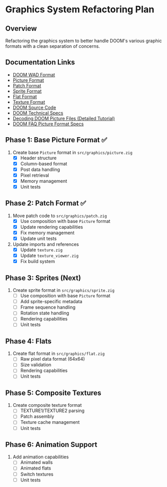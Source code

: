 # Graphics System Refactoring Plan

## Overview
Refactoring the graphics system to better handle DOOM's various graphic formats with a clean separation of concerns.

## Documentation Links
- [DOOM WAD Format](https://doomwiki.org/wiki/WAD)
- [Picture Format](https://doomwiki.org/wiki/Picture_format)
- [Patch Format](https://doomwiki.org/wiki/Patch)
- [Sprite Format](https://doomwiki.org/wiki/Sprite)
- [Flat Format](https://doomwiki.org/wiki/Flat)
- [Texture Format](https://doomwiki.org/wiki/Texture)
- [DOOM Source Code](https://github.com/id-Software/DOOM)
- [DOOM Technical Specs](https://www.gamers.org/dhs/helpdocs/dmsp1666.html)
- [Decoding DOOM Picture Files (Detailed Tutorial)](https://www.cyotek.com/blog/decoding-doom-picture-files)
- [DOOM FAQ Picture Format Specs](https://www.gamers.org/docs/FAQ/DOOM.FAQ.Specs.Chapters.5.html)

## Phase 1: Base Picture Format ✅
1. Create base `Picture` format in `src/graphics/picture.zig`
   - [x] Header structure
   - [x] Column-based format
   - [x] Post data handling
   - [x] Pixel retrieval
   - [x] Memory management
   - [x] Unit tests

## Phase 2: Patch Format ✅
1. Move patch code to `src/graphics/patch.zig`
   - [x] Use composition with base `Picture` format
   - [x] Update rendering capabilities
   - [x] Fix memory management
   - [x] Update unit tests
2. Update imports and references
   - [x] Update `texture.zig`
   - [x] Update `texture_viewer.zig`
   - [x] Fix build system

## Phase 3: Sprites (Next)
1. Create sprite format in `src/graphics/sprite.zig`
   - [ ] Use composition with base `Picture` format
   - [ ] Add sprite-specific metadata
   - [ ] Frame sequence handling
   - [ ] Rotation state handling
   - [ ] Rendering capabilities
   - [ ] Unit tests

## Phase 4: Flats
1. Create flat format in `src/graphics/flat.zig`
   - [ ] Raw pixel data format (64x64)
   - [ ] Size validation
   - [ ] Rendering capabilities
   - [ ] Unit tests

## Phase 5: Composite Textures
1. Create composite texture format
   - [ ] TEXTURE1/TEXTURE2 parsing
   - [ ] Patch assembly
   - [ ] Texture cache management
   - [ ] Unit tests

## Phase 6: Animation Support
1. Add animation capabilities
   - [ ] Animated walls
   - [ ] Animated flats
   - [ ] Switch textures
   - [ ] Unit tests 